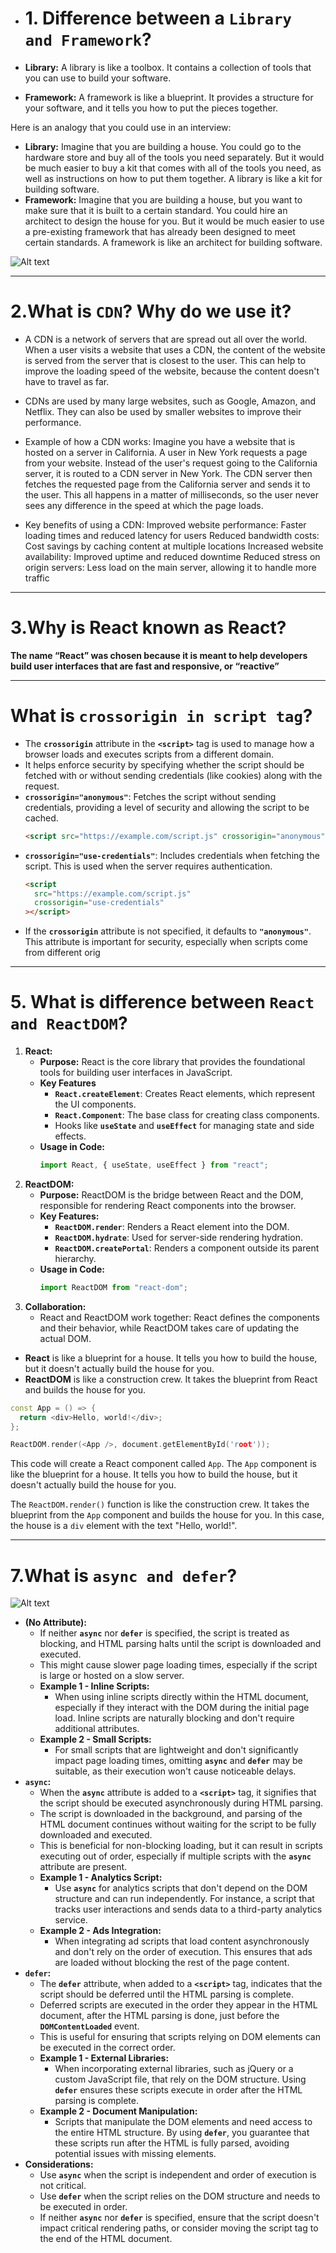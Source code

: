 - # 1. **Difference between a `Library and Framework`?**

- **Library:** A library is like a toolbox. It contains a collection of tools that you can use to build your software.
- **Framework:** A framework is like a blueprint. It provides a structure for your software, and it tells you how to put the pieces together.

Here is an analogy that you could use in an interview:

- **Library:** Imagine that you are building a house. You could go to the hardware store and buy all of the tools you need separately. But it would be much easier to buy a kit that comes with all of the tools you need, as well as instructions on how to put them together. A library is like a kit for building software.
- **Framework:** Imagine that you are building a house, but you want to make sure that it is built to a certain standard. You could hire an architect to design the house for you. But it would be much easier to use a pre-existing framework that has already been designed to meet certain standards. A framework is like an architect for building software.

![Alt text](image.png)

---

# 2.**What is `CDN`? Why do we use it?**

- A CDN is a network of servers that are spread out all over the world. When a user visits a website that uses a CDN, the content of the website is served from the server that is closest to the user. This can help to improve the loading speed of the website, because the content doesn't have to travel as far.

- CDNs are used by many large websites, such as Google, Amazon, and Netflix. They can also be used by smaller websites to improve their performance.

- Example of how a CDN works:
  Imagine you have a website that is hosted on a server in California. A user in New York requests a page from your website. Instead of the user's request going to the California server, it is routed to a CDN server in New York. The CDN server then fetches the requested page from the California server and sends it to the user. This all happens in a matter of milliseconds, so the user never sees any difference in the speed at which the page loads.

- Key benefits of using a CDN:
  Improved website performance: Faster loading times and reduced latency for users
  Reduced bandwidth costs: Cost savings by caching content at multiple locations
  Increased website availability: Improved uptime and reduced downtime
  Reduced stress on origin servers: Less load on the main server, allowing it to handle more traffic

---

# 3.**Why is React known as React?**

**The name “React” was chosen because it is meant to help developers build user interfaces that are fast and responsive, or “reactive”**

---

# **What is `crossorigin in script tag`?**

- The **`crossorigin`** attribute in the **`<script>`** tag is used to manage how a browser loads and executes scripts from a different domain.
- It helps enforce security by specifying whether the script should be fetched with or without sending credentials (like cookies) along with the request.
- **`crossorigin="anonymous"`**: Fetches the script without sending credentials, providing a level of security and allowing the script to be cached.
  ```html
  <script src="https://example.com/script.js" crossorigin="anonymous"></script>
  ```
- **`crossorigin="use-credentials"`**: Includes credentials when fetching the script. This is used when the server requires authentication.
  ```html
  <script
    src="https://example.com/script.js"
    crossorigin="use-credentials"
  ></script>
  ```
- If the **`crossorigin`** attribute is not specified, it defaults to **`"anonymous"`**. This attribute is important for security, especially when scripts come from different orig

---

# 5. **What is difference between `React and ReactDOM`?**

1. **React:**
   - **Purpose:** React is the core library that provides the foundational tools for building user interfaces in JavaScript.
   - **Key Features**
     - **`React.createElement`**: Creates React elements, which represent the UI components.
     - **`React.Component`**: The base class for creating class components.
     - Hooks like **`useState`** and **`useEffect`** for managing state and side effects.
   - **Usage in Code:**
     ```jsx
     import React, { useState, useEffect } from "react";
     ```
2. **ReactDOM:**
   - **Purpose:** ReactDOM is the bridge between React and the DOM, responsible for rendering React components into the browser.
   - **Key Features:**
     - **`ReactDOM.render`**: Renders a React element into the DOM.
     - **`ReactDOM.hydrate`**: Used for server-side rendering hydration.
     - **`ReactDOM.createPortal`**: Renders a component outside its parent hierarchy.
   - **Usage in Code:**
     ```jsx
     import ReactDOM from "react-dom";
     ```
3. **Collaboration:**
   - React and ReactDOM work together: React defines the components and their behavior, while ReactDOM takes care of updating the actual DOM.

- **React** is like a blueprint for a house. It tells you how to build the house, but it doesn't actually build the house for you.
- **ReactDOM** is like a construction crew. It takes the blueprint from React and builds the house for you.

```cpp
const App = () => {
  return <div>Hello, world!</div>;
};

ReactDOM.render(<App />, document.getElementById('root'));
```

This code will create a React component called `App`. The `App` component is like the blueprint for a house. It tells you how to build the house, but it doesn't actually build the house for you.

The `ReactDOM.render()` function is like the construction crew. It takes the blueprint from the `App` component and builds the house for you. In this case, the house is a `div` element with the text "Hello, world!".

---

# 7.**What is `async and defer`?**

![Alt text](image-1.png)
- **(No Attribute):**
  - If neither **`async`** nor **`defer`** is specified, the script is treated as blocking, and HTML parsing halts until the script is downloaded and executed.
  - This might cause slower page loading times, especially if the script is large or hosted on a slow server.
  - **Example 1 - Inline Scripts:**
    - When using inline scripts directly within the HTML document, especially if they interact with the DOM during the initial page load. Inline scripts are naturally blocking and don't require additional attributes.
  - **Example 2 - Small Scripts:**
    - For small scripts that are lightweight and don't significantly impact page loading times, omitting **`async`** and **`defer`** may be suitable, as their execution won't cause noticeable delays.
- **`async`:**
  - When the **`async`** attribute is added to a **`<script>`** tag, it signifies that the script should be executed asynchronously during HTML parsing.
  - The script is downloaded in the background, and parsing of the HTML document continues without waiting for the script to be fully downloaded and executed.
  - This is beneficial for non-blocking loading, but it can result in scripts executing out of order, especially if multiple scripts with the **`async`** attribute are present.
  - **Example 1 - Analytics Script:**
    - Use **`async`** for analytics scripts that don't depend on the DOM structure and can run independently. For instance, a script that tracks user interactions and sends data to a third-party analytics service.
  - **Example 2 - Ads Integration:**
    - When integrating ad scripts that load content asynchronously and don't rely on the order of execution. This ensures that ads are loaded without blocking the rest of the page content.
- **`defer`:**
  - The **`defer`** attribute, when added to a **`<script>`** tag, indicates that the script should be deferred until the HTML parsing is complete.
  - Deferred scripts are executed in the order they appear in the HTML document, after the HTML parsing is done, just before the **`DOMContentLoaded`** event.
  - This is useful for ensuring that scripts relying on DOM elements can be executed in the correct order.
  - **Example 1 - External Libraries:**
    - When incorporating external libraries, such as jQuery or a custom JavaScript file, that rely on the DOM structure. Using **`defer`** ensures these scripts execute in order after the HTML parsing is complete.
  - **Example 2 - Document Manipulation:**
    - Scripts that manipulate the DOM elements and need access to the entire HTML structure. By using **`defer`**, you guarantee that these scripts run after the HTML is fully parsed, avoiding potential issues with missing elements.
- **Considerations:**
  - Use **`async`** when the script is independent and order of execution is not critical.
  - Use **`defer`** when the script relies on the DOM structure and needs to be executed in order.
  - If neither **`async`** nor **`defer`** is specified, ensure that the script doesn't impact critical rendering paths, or consider moving the script tag to the end of the HTML document.
